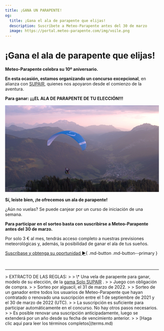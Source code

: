 ```yaml
---
title: ¡GANA UN PARAPENTE!
og:
  title: ¡Gana el ala de parapente que elijas!
  description: Suscríbete a Meteo-Parapente antes del 30 de marzo
  image: https://portal.meteo-parapente.com/img/voile.png
---
```

# ¡Gana el ala de parapente que elijas!

**Meteo-Parapente celebra su 10º aniversario.**

**En esta ocasión, estamos organizando un concurso excepcional**, en alianza con <a href="https://www.supair.com" target="_blank">SUPAIR</a>, quienes nos apoyaron desde el comienzo de la aventura.

**Para ganar: ¡¡¡EL ALA DE PARAPENTE DE TU ELECCIÓN!!!**

![](/img/voile.png)

**Sí, leíste bien, ¡te ofrecemos un ala de parapente!**

¿Aún no vuelas? Se puede canjear por un curso de iniciación de una semana.

**Para participar en el sorteo basta con suscribirse a Meteo-Parapente antes del 30 de marzo.**

Por solo 3 € al mes, tendrás acceso completo a nuestras previsiones meteorológicas y, además, la posibilidad de ganar el ala de tus sueños.

[Suscríbase y obtenga su oportunidad ►](../users/contribute.md){ .md-button .md-button--primary }

<br>
<hr>
> EXTRACTO DE LAS REGLAS:
>
> \* Una vela de parapente para ganar, modelo de su elección, de la <a href="https://www.supair.com/voiles/#category_id_160" target="_blank">gama Solo SUPAIR</a> .
>
> Juego con obligación de compra.
>
> Sorteo por alguacil, el 31 de marzo de 2022.
>
> Sorteo de un ganador entre todos los usuarios de Meteo-Parapente que hayan contratado o renovado una suscripción entre el 1 de septiembre de 2021 y el 30 de marzo de 2022 (UTC).
>
> La suscripción es suficiente para participar automáticamente en el concurso. No hay otros pasos necesarios.
>
> Es posible renovar una suscripción anticipadamente, luego se extenderá por un año desde su fecha de vencimiento anterior.
>
> [Haga clic aquí para leer los términos completos](terms.md)